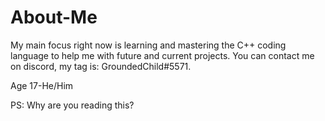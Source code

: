 # About-Me
My main focus right now is learning and mastering the C++ coding language to help me with future and current projects.
You can contact me on discord, my tag is: GroundedChild#5571.

Age 17-He/Him

PS: Why are you reading this?
